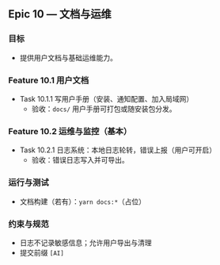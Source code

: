 ## Epic 10 — 文档与运维

### 目标
- 提供用户文档与基础运维能力。

### Feature 10.1 用户文档
- Task 10.1.1 写用户手册（安装、通知配置、加入局域网）
  - 验收：`docs/` 用户手册可打包或随安装包分发。

### Feature 10.2 运维与监控（基本）
- Task 10.2.1 日志系统：本地日志轮转，错误上报（用户可开启）
  - 验收：错误日志写入并可导出。

### 运行与测试
- 文档构建（若有）：`yarn docs:*`（占位）

### 约束与规范
- 日志不记录敏感信息；允许用户导出与清理
- 提交前缀 `[AI]`
